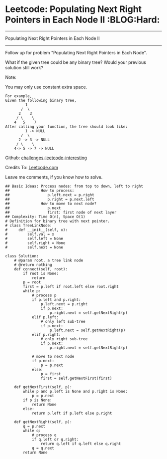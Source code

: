 # Leetcode: Populating Next Right Pointers in Each Node II     :BLOG:Hard:


---

Populating Next Right Pointers in Each Node II  

---

Follow up for problem "Populating Next Right Pointers in Each Node".  

What if the given tree could be any binary tree? Would your previous solution still work?  

Note:  

You may only use constant extra space.  

    For example,
    Given the following binary tree,
             1
           /  \
          2    3
         / \    \
        4   5    7
    After calling your function, the tree should look like:
             1 -> NULL
           /  \
          2 -> 3 -> NULL
         / \    \
        4-> 5 -> 7 -> NULL

Github: [challenges-leetcode-interesting](https://github.com/DennyZhang/challenges-leetcode-interesting/tree/master/populating-next-right-pointers-in-each-node-ii)  

Credits To: [Leetcode.com](https://leetcode.com/problems/populating-next-right-pointers-in-each-node-ii/description/)  

Leave me comments, if you know how to solve.  

    ## Basic Ideas: Process nodes: from top to down, left to right
    ##              How to process:
    ##                 p.left.next = p.right
    ##                 p.right = p.next.left
    ##              How to move to next node?
    ##                 p.next
    ##                 first: first node of next layer
    ## Complexity: Time O(n), Space O(1)
    # Definition for binary tree with next pointer.
    # class TreeLinkNode:
    #     def __init__(self, x):
    #         self.val = x
    #         self.left = None
    #         self.right = None
    #         self.next = None
    
    class Solution:
        # @param root, a tree link node
        # @return nothing
        def connect(self, root):
            if root is None:
                return
            p = root
            first = p.left if root.left else root.right
            while p:
                # process p
                if p.left and p.right:
                    p.left.next = p.right
                    if p.next:
                        p.right.next = self.getNextRight(p)
                elif p.left:
                    # only left sub-tree
                    if p.next:
                        p.left.next = self.getNextRight(p)
                elif p.right:
                    # only right sub-tree
                    if p.next:
                        p.right.next = self.getNextRight(p)
    
                # move to next node
                if p.next:
                    p = p.next
                else:
                    p = first
                    first = self.getNextFirst(first)
    
        def getNextFirst(self, p):
            while p and p.left is None and p.right is None:
                p = p.next
            if p is None:
                return None
            else:
                return p.left if p.left else p.right
    
        def getNextRight(self, p):  
            q = p.next
            while q:
                # process q
                if q.left or q.right:
                    return q.left if q.left else q.right
                q = q.next
            return None